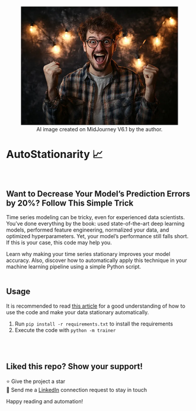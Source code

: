 <figure>
  <img src="./happy_solution.png" alt="Description of the image">
  <figcaption style="text-align: center;">AI image created on MidJourney V6.1 by the author.
</figcaption>
</figure>

# AutoStationarity 📈 <br>
<br>

## Want to Decrease Your Model’s Prediction Errors by 20%? Follow This Simple Trick

Time series modeling can be tricky, even for experienced data scientists. 
You’ve done everything by the book: used state-of-the-art deep learning models, 
performed feature engineering, normalized your data, and optimized 
hyperparameters. Yet, your model’s performance still falls short. If this is 
your case, this code may help you.

Learn why making your time series stationary improves your model accuracy. Also, 
discover how to automatically apply this technique in your machine learning 
pipeline using a simple Python script.
<br>
<br>
## Usage

It is recommended to read [this article](https://levelup.gitconnected.com/want-to-decrease-your-models-prediction-errors-by-20-follow-this-simple-trick-97354102098e) 
for a good understanding of how to use the code and make your data stationary 
automatically.

1. Run `pip install -r requirements.txt` to install the requirements
2. Execute the code with `python -m trainer`
<br>
<br>

## Liked this repo? Show your support!
⭐ Give the project a star <br>
🤝 Send me a [LinkedIn](https://www.linkedin.com/in/philippe-ostiguy/) connection request to stay in touch

Happy reading and automation!
